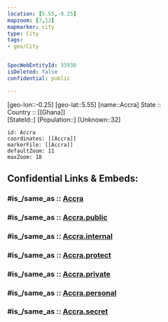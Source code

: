 ```yaml
---
location: [5.55,-0.25] 
mapzoom: [7,12] 
mapmarker: city 
type: City
tags:
- geo/City


SpocWebEntityId: 35930
isDeleted: false
confidential: public

---
```

[geo-lon::-0.25] 
[geo-lat::5.55] 
[name::Accra] 
State ::  
Country :: [[Ghana]]  
[StateId::] 
[Population::] 
[Unknown::32] 


```leaflet
id: Accra
coordinates: [[Accra]] 
markerFile: [[Accra]] 
defaultZoom: 11 
maxZoom: 18
```


## Confidential Links & Embeds: 

### #is_/same_as :: [Accra](/_Standards/Earth/Continent/Africa/Africa~West/Ghana/Regions~Ghana/Greater_Accra/City/Accra.md) 

### #is_/same_as :: [Accra.public](/_public/Earth/Continent/Africa/Africa~West/Ghana/Regions~Ghana/Greater_Accra/City/Accra.public.md) 

### #is_/same_as :: [Accra.internal](/_internal/Earth/Continent/Africa/Africa~West/Ghana/Regions~Ghana/Greater_Accra/City/Accra.internal.md) 

### #is_/same_as :: [Accra.protect](/_protect/Earth/Continent/Africa/Africa~West/Ghana/Regions~Ghana/Greater_Accra/City/Accra.protect.md) 

### #is_/same_as :: [Accra.private](/_private/Earth/Continent/Africa/Africa~West/Ghana/Regions~Ghana/Greater_Accra/City/Accra.private.md) 

### #is_/same_as :: [Accra.personal](/_personal/Earth/Continent/Africa/Africa~West/Ghana/Regions~Ghana/Greater_Accra/City/Accra.personal.md) 

### #is_/same_as :: [Accra.secret](/_secret/Earth/Continent/Africa/Africa~West/Ghana/Regions~Ghana/Greater_Accra/City/Accra.secret.md)

